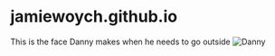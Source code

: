 # jamiewoych.github.io
This is the face Danny makes when he needs to go outside
 ![Danny](https://github.com/jamiewoych/jamiewoych.github.io/issues/1#issue-2817178325)
